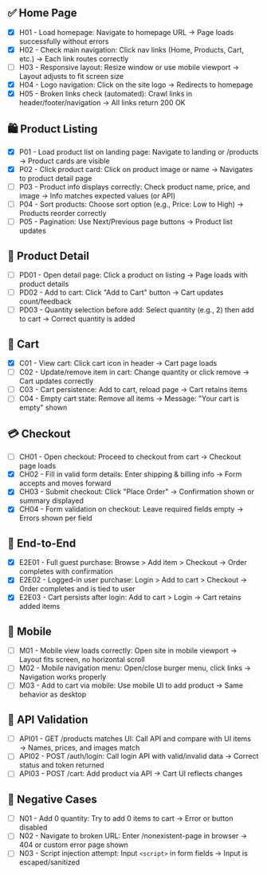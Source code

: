 ## ✅ Home Page

- [x] H01 - Load homepage: Navigate to homepage URL → Page loads successfully without errors
- [x] H02 - Check main navigation: Click nav links (Home, Products, Cart, etc.) → Each link routes correctly
- [ ] H03 - Responsive layout: Resize window or use mobile viewport → Layout adjusts to fit screen size
- [x] H04 - Logo navigation: Click on the site logo → Redirects to homepage
- [x] H05 - Broken links check (automated): Crawl links in header/footer/navigation → All links return 200 OK

## 🛍️ Product Listing

- [x] P01 - Load product list on landing page: Navigate to landing or /products → Product cards are visible
- [x] P02 - Click product card: Click on product image or name → Navigates to product detail page
- [ ] P03 - Product info displays correctly: Check product name, price, and image → Info matches expected values (or API)
- [ ] P04 - Sort products: Choose sort option (e.g., Price: Low to High) → Products reorder correctly
- [ ] P05 - Pagination: Use Next/Previous page buttons → Product list updates

## 📄 Product Detail

- [ ] PD01 - Open detail page: Click a product on listing → Page loads with product details
- [ ] PD02 - Add to cart: Click "Add to Cart" button → Cart updates count/feedback
- [ ] PD03 - Quantity selection before add: Select quantity (e.g., 2) then add to cart → Correct quantity is added

## 🛒 Cart

- [x] C01 - View cart: Click cart icon in header → Cart page loads
- [ ] C02 - Update/remove item in cart: Change quantity or click remove → Cart updates correctly
- [ ] C03 - Cart persistence: Add to cart, reload page → Cart retains items
- [ ] C04 - Empty cart state: Remove all items → Message: "Your cart is empty" shown

## 💳 Checkout

- [ ] CH01 - Open checkout: Proceed to checkout from cart → Checkout page loads
- [x] CH02 - Fill in valid form details: Enter shipping & billing info → Form accepts and moves forward
- [x] CH03 - Submit checkout: Click "Place Order" → Confirmation shown or summary displayed
- [x] CH04 - Form validation on checkout: Leave required fields empty → Errors shown per field

## 🔁 End-to-End

- [x] E2E01 - Full guest purchase: Browse > Add item > Checkout → Order completes with confirmation
- [x] E2E02 - Logged-in user purchase: Login > Add to cart > Checkout → Order completes and is tied to user
- [x] E2E03 - Cart persists after login: Add to cart > Login → Cart retains added items

## 📱 Mobile

- [ ] M01 - Mobile view loads correctly: Open site in mobile viewport → Layout fits screen, no horizontal scroll
- [ ] M02 - Mobile navigation menu: Open/close burger menu, click links → Navigation works properly
- [ ] M03 - Add to cart via mobile: Use mobile UI to add product → Same behavior as desktop

## 🔌 API Validation

- [ ] API01 - GET /products matches UI: Call API and compare with UI items → Names, prices, and images match
- [ ] API02 - POST /auth/login: Call login API with valid/invalid data → Correct status and token returned
- [ ] API03 - POST /cart: Add product via API → Cart UI reflects changes

## 🚫 Negative Cases

- [ ] N01 - Add 0 quantity: Try to add 0 items to cart → Error or button disabled
- [ ] N02 - Navigate to broken URL: Enter /nonexistent-page in browser → 404 or custom error page shown
- [ ] N03 - Script injection attempt: Input `<script>` in form fields → Input is escaped/sanitized
